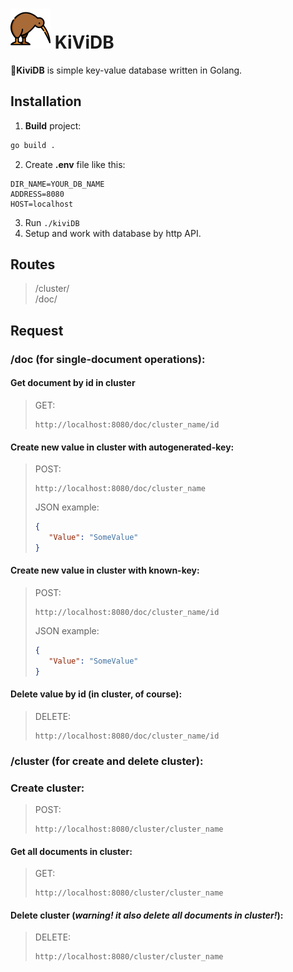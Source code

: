 # [<img src="kivi.png" width="64"/>](kivi.png) KiViDB
🥝**KiviDB** is simple key-value database written in Golang.
## Installation
1. **Build** project:
```sh
go build .
```
2. Create **.env** file like this:
```env
DIR_NAME=YOUR_DB_NAME
ADDRESS=8080
HOST=localhost
```
3. Run ```./kiviDB```
4. Setup and work with database by http API.

## Routes
> /cluster/<br>
> /doc/

## Request
### **/doc** (for single-document operations):
#### Get document by id in cluster
> GET:
>```
> http://localhost:8080/doc/cluster_name/id
>```
#### Create new value in cluster with autogenerated-key:
> POST:
> ```
> http://localhost:8080/doc/cluster_name
>```
>JSON example:
>```json
>{
>    "Value": "SomeValue"
>}
>```
#### Create new value in cluster with known-key:
> POST:
>```
> http://localhost:8080/doc/cluster_name/id
>```
>JSON example:
>```json
>{
>    "Value": "SomeValue"
>}
>```
#### Delete value by id (in cluster, of course):
> DELETE:
>```
> http://localhost:8080/doc/cluster_name/id
>```
### **/cluster** (for create and delete cluster):
### Create cluster:
> POST:
>```
> http://localhost:8080/cluster/cluster_name
>```
#### Get all documents in cluster:
> GET:
>```
> http://localhost:8080/cluster/cluster_name
>```
#### Delete cluster (***warning! it also delete all documents in cluster!***):
> DELETE:
>```
> http://localhost:8080/cluster/cluster_name
>```
